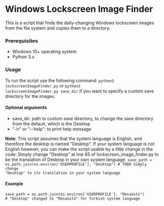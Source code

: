 # Windows Lockscreen Image Finder
This is a script that finds the daily-changing Windows lockscreen images from the file system and copies them to a directory.

### Prerequisites
- Windows 10+ operating system
- Python 3.x

### Usage
To run the script use the following command: <code>python3 lockscreenImageFinder.py</code> or <code>python3 lockscreenImageFinder.py save_dir</code> if you want to specify a custom save directory for the images.

#### Optional arguments
- save_dir: path to custom save directory, to change the save directory from the default, which is the Desktop 
- "-h" or "--help": to print help message

**Note**: This script assumes that the system language is English, and therefore the desktop is named "Desktop". If your system language is not English however, you can make the script usable by a little change in the code:
Simply change "Desktop" at line 65 of lockscreen_image_finder.py to be the translation of Desktop in your own system language.
<code>save_path = os.path.join(os.environ['USERPROFILE'], "Desktop") # TODO Simply change "Desktop" to its translation in your system language </code>

#### Example
<code>save_path = os.path.join(os.environ['USERPROFILE'], "Masaüstü") # "Desktop" changed to "Masaüstü" for Turkish system language</code>

